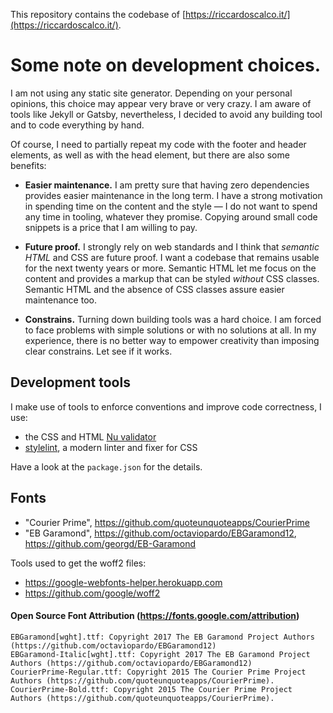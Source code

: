 This repository contains the codebase of [https://riccardoscalco.it/](https://riccardoscalco.it/).

# Some note on development choices.

I am not using any static site generator. Depending on your personal opinions, this choice may appear very brave or very crazy. I am aware of tools like Jekyll or Gatsby, nevertheless, I decided to avoid any building tool and to code everything by hand.

Of course, I need to partially repeat my code with the footer and header elements, as well as with the head element, but there are also some benefits:

* **Easier maintenance.** I am pretty sure that having zero dependencies provides easier maintenance in the long term. I have a strong motivation in spending time on the content and the style &mdash; I do not want to spend any time in tooling, whatever they promise. Copying around small code snippets is a price that I am willing to pay.

* **Future proof.** I strongly rely on web standards and I think that *semantic HTML* and CSS are future proof. I want a codebase that remains usable for the next twenty years or more. Semantic HTML let me focus on the content and provides a markup that can be styled *without* CSS classes. Semantic HTML and the absence of CSS classes assure easier maintenance too.

* **Constrains.** Turning down building tools was a hard choice. I am forced to face problems with simple solutions or with no solutions at all. In my experience, there is no better way to empower creativity than imposing clear constrains. Let see if it works.

## Development tools

I make use of tools to enforce conventions and improve code correctness, I use:

* the CSS and HTML [Nu validator](https://validator.github.io/validator/)
* [stylelint](https://stylelint.io/), a modern linter and fixer for CSS

Have a look at the `package.json` for the details.

## Fonts

* "Courier Prime", https://github.com/quoteunquoteapps/CourierPrime
* "EB Garamond", https://github.com/octaviopardo/EBGaramond12, https://github.com/georgd/EB-Garamond

Tools used to get the woff2 files:

* https://google-webfonts-helper.herokuapp.com
* https://github.com/google/woff2

#### Open Source Font Attribution (https://fonts.google.com/attribution)

```
EBGaramond[wght].ttf: Copyright 2017 The EB Garamond Project Authors (https://github.com/octaviopardo/EBGaramond12)
EBGaramond-Italic[wght].ttf: Copyright 2017 The EB Garamond Project Authors (https://github.com/octaviopardo/EBGaramond12)
CourierPrime-Regular.ttf: Copyright 2015 The Courier Prime Project Authors (https://github.com/quoteunquoteapps/CourierPrime).
CourierPrime-Bold.ttf: Copyright 2015 The Courier Prime Project Authors (https://github.com/quoteunquoteapps/CourierPrime).
```


